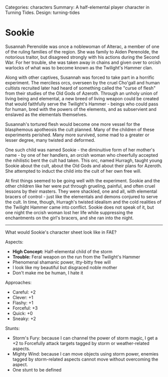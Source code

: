 Categories: characters
Summary: A half-elemental player character in Turning Tides.
Design: turning-tides

# Sookie

Susannah Perenolde was once a noblewoman of Alterac, a member of one of the ruling families of the region.  She was family to Aiden Perenolde, the notorious traitor, but disagreed strongly with his actions during the Second War.  For her trouble, she was taken away in chains and given over to orcish warlocks of what was to become known as the Twilight's Hammer clan.

Along with other captives, Susannah was forced to take part in a horrific experiment.  The merciless orcs, overseen by the cruel Cho'gall and human cultists recruited later had heard of something called the "curse of flesh" from their studies of the Old Gods of Azeroth.  Through an unholy union of living being and elemental, a new breed of living weapon could be created that would faithfully serve the Twilight's Hammer - beings who could pass for human, bred with the powers of the elements, and as subservient and enslaved as the elementals themselves.

Susannah's tortured flesh would become one more vessel for the blasphemous apotheosis the cult planned.  Many of the children of these experiments perished.  Many more survived, some mad to a greater or lesser degree, many twisted and deformed.

One such child was named Sookie - the diminuitive form of her mother's name - by one of her handlers, an orcish woman who cheerfully accepted the nihilistic bent the cult had taken.  This orc, named Hurragh, taught young Sookie about the cult, about the Old Gods and about their plans for Azeroth.  She attempted to induct the child into the cult of her own free will.

At first things seemed to be going well with the experiment.  Sookie and the other children like her were put through grueling, painful, and often cruel lessons by their masters.  They were shackled, one and all, with elemental bracers of control - just like the elementals and demons conjured to serve the cult.  In time, though, Hurragh's twisted idealism and the cold realities of the Twilight Hammer came into conflict.  Sookie does not speak of it, but one night the orcish woman lost her life while suppressing the enchantments on the girl's bracers, and she ran into the night.

----

What would Sookie's character sheet look like in FAE?

Aspects:

* **High Concept:** Half-elemental child of the storm
* **Trouble:** Feral weapon on the run from the Twilight's Hammer
* Phenomenal shamanic power, itty-bitty free will
* I look like my beautiful but disgraced noble mother
* Don't make me be human, I hate it

Approaches:

* Careful: +2
* Clever: +1
* Flashy: +1
* Forceful: +3
* Quick: +0
* Sneaky: +2

Stunts:

* Storm's Fury: because I can channel the power of storm magic, I get a +2 to Forcefully attack targets tagged by storm or weather-related aspects.
* Mighty Wind: because I can move objects using storm power, enemies tagged by storm-related aspects cannot move without overcoming the aspect.
* One stunt to be defined
